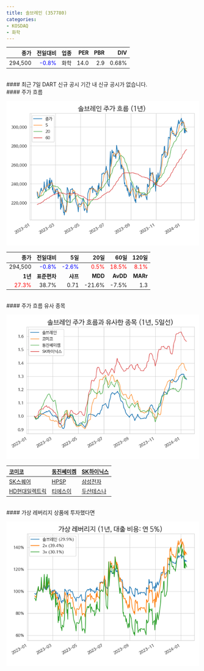 ```yaml
---
title: 솔브레인 (357780)
categories:
- KOSDAQ
- 화학
---
```


|**종가**|**전일대비**|**업종**|**PER**|**PBR**|**DIV**|
|-------:|-----------:|-------:|------:|------:|------:|
|294,500|<span style="color: blue">-0.8%</span>|화학|14.0|2.9|0.68%|

<!-- more -->

<br>
#### 최근 7일 DART 신규 공시<a id="dart"></a>
기간 내 신규 공시가 없습니다.

<br>
#### 주가 흐름<a id="price"></a>

![357780](/assets/images/stock/357780.png)

|**종가**|**전일대비**|**5일**|**20일**|**60일**|**120일**|
|-------:|-----------:|------:|-------:|-------:|--------:|
| 294,500 | <span style="color: blue">-0.8%</span> | <span style="color: blue">-2.6%</span> | <span style="color: red">0.5%</span> | <span style="color: red">18.5%</span> | <span style="color: red">8.1%</span> |
|**1년**|**표준편차**|**샤프**|**MDD**|**AvDD**|**MARr**|
| <span style="color: red">27.3%</span> | 38.7% | 0.71 | -21.6% | -7.5% | 1.3 |

<br>
#### 주가 흐름 유사 종목<a id="corr"></a>

![357780](/assets/images/stock/357780_corr.png)

| [코미코](/183300/) | [동진쎄미켐](/005290/) | [SK하이닉스](/000660/) |
|:---------------------------------------|:---------------------------------------|:---------------------------------------|
| [SK스퀘어](/402340/) | [HPSP](/403870/) | [삼성전자](/005930/) |
| [HD현대일렉트릭](/267260/) | [티에스이](/131290/) | [두산테스나](/131970/) |

<br>
#### 가상 레버리지 상품에 투자했다면<a id="2x"></a>

![357780](/assets/images/stock/357780_2x.png)

[^corr]: 상관계수를 이용하여 분석하였습니다.